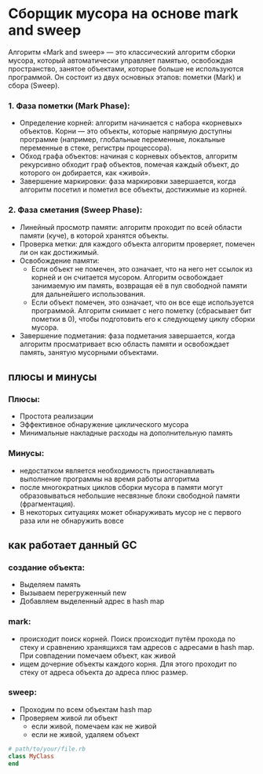 # Сборщик мусора на основе mark and sweep
Алгоритм «Mark and sweep» — это классический алгоритм сборки мусора, который автоматически управляет памятью, освобождая пространство, занятое объектами, которые больше не используются программой. Он состоит из двух основных этапов: пометки (Mark) и сбора (Sweep).
### 1. Фаза пометки (Mark Phase):  
  - Определение корней: алгоритм начинается с набора «корневых» объектов. Корни — это объекты, которые напрямую доступны программе (например, глобальные переменные, локальные переменные в стеке, регистры процессора).  
  - Обход графа объектов: начиная с корневых объектов, алгоритм рекурсивно обходит граф объектов, помечая каждый объект, до которого он добирается, как «живой».  
  - Завершение маркировки: фаза маркировки завершается, когда алгоритм посетил и пометил все объекты, достижимые из корней.  
### 2. Фаза сметания (Sweep Phase):  
  - Линейный просмотр памяти: алгоритм проходит по всей области памяти (куче), в которой хранятся объекты.  
  - Проверка метки: для каждого объекта алгоритм проверяет, помечен ли он как достижимый.  
  - Освобождение памяти:  
    - Если объект не помечен, это означает, что на него нет ссылок из корней и он считается мусором. Алгоритм освобождает занимаемую им память, возвращая её в пул свободной памяти для дальнейшего использования.  
    - Если объект помечен, это означает, что он все еще используется программой. Алгоритм снимает с него пометку (сбрасывает бит пометки в 0), чтобы подготовить его к следующему циклу сборки мусора.  
  - Завершение подметания: фаза подметания завершается, когда алгоритм просматривает всю область памяти и освобождает память, занятую мусорными объектами.  
  
## плюсы и минусы
### Плюсы:  
  - Простота реализации  
  - Эффективное обнаружение циклического мусора  
  - Минимальные накладные расходы на дополнительную память  
### Минусы:  
  - недостатком является необходимость приостанавливать выполнение программы на время работы алгоритма  
  - после многократных циклов сборки мусора в памяти могут образовываться небольшие несвязные блоки свободной памяти (фрагментация).   
  - В некоторых ситуациях может обнаруживать мусор не с первого раза или не обнаружить вовсе  
## как работает данный GC

### создание объекта:  
  - Выделяем память
  - Вызываем перегруженный new
  - Добавляем выделенный адрес в hash map  
### mark:
  - происходит поиск корней. Поиск происходит путём прохода по стеку и сравнению хранящихся там адресов с адресами в hash map. При совпадении помечаем объект, как живой
  - ищем дочерние объекты каждого корня. Для этого проходит по стеку от адреса объекта до адреса плюс размер.  
### sweep:
  - Проходим по всем объектам hash map
  - Проверяем живой ли объект
    - если живой, помечаем как не живой
    - если не живой, удаляем объект


```rb
# path/to/your/file.rb
class MyClass
end
```






  

